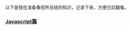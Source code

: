 以下是我在准备春招所总结的知识，记录下来，方便日后翻看。
### [Javascript篇](https://github.com/1053061407/Note/tree/master/javascript)